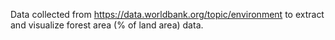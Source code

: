 Data collected from https://data.worldbank.org/topic/environment to extract and visualize forest area (% of land area) data.
